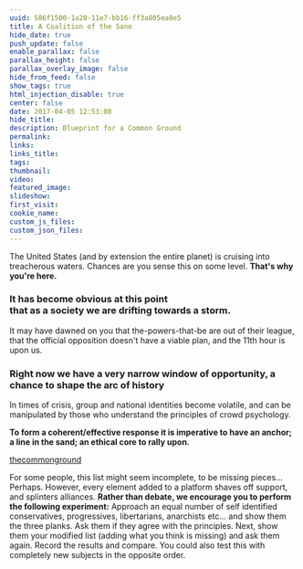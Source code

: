 ```yaml
---
uuid: 586f1500-1a20-11e7-bb16-ff3a805ea8e5
title: A Coalition of the Sane
hide_date: true
push_update: false
enable_parallax: false
parallax_height: false
parallax_overlay_image: false
hide_from_feed: false
show_tags: true
html_injection_disable: true
center: false
date: 2017-04-05 12:53:08
hide_title:
description: Blueprint for a Common Ground
permalink:
links:
links_title:
tags:
thumbnail:
video:
featured_image:
slideshow:
first_visit:
cookie_name:
custom_js_files:
custom_json_files:
---
```

The United States (and by extension the entire planet) is cruising into treacherous waters.
Chances are you sense this on some level.
**That's why you're here.**

### It has become obvious at this point<br/> that as a society we are drifting towards a storm.

It may have dawned on you that the-powers-that-be are out of their league,
that the official opposition doesn't have a viable plan,
and the 11th hour is upon us.

### Right now we have a very narrow window of opportunity, a chance to shape the arc of history

In times of crisis, group and national identities become volatile, and can be manipulated by those who understand the principles of crowd psychology.

**To form a coherent/effective response it is imperative to have an anchor; a line in the sand; an ethical core to rally upon.**

[thecommonground](/_html/panels/the_common_ground.html)

For some people, this list might seem incomplete, to be missing pieces... Perhaps. However, every element added to  a platform shaves off support, and splinters alliances.
**Rather than debate, we encourage you to perform the following experiment:** Approach an equal number of self identified conservatives, progressives, libertarians, anarchists etc... and show them the three planks. Ask them if they agree with the principles. Next, show them your modified list (adding what you think is missing) and ask them again. Record the results and compare. You could also test this with completely new subjects in the opposite order.




